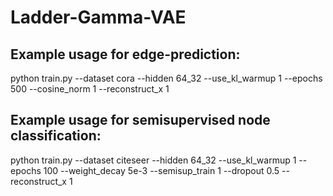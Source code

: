 # Ladder-Gamma-VAE
## Example usage for edge-prediction:
python train.py --dataset cora --hidden 64_32 --use_kl_warmup 1 --epochs 500 --cosine_norm 1 --reconstruct_x 1

## Example usage for semisupervised node classification:
python train.py --dataset citeseer --hidden 64_32 --use_kl_warmup 1 --epochs 100  --weight_decay 5e-3 --semisup_train 1 --dropout 0.5 --reconstruct_x 1
